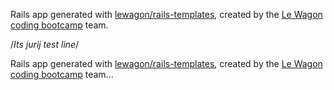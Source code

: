 
Rails app generated with [lewagon/rails-templates](https://github.com/lewagon/rails-templates), created by the [Le Wagon coding bootcamp](https://www.lewagon.com) team.

/*Its jurij test line*/

Rails app generated with [lewagon/rails-templates](https://github.com/lewagon/rails-templates), created by the [Le Wagon coding bootcamp](https://www.lewagon.com) team...

